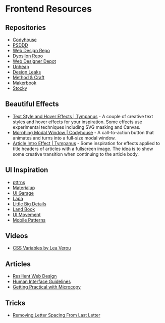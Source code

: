 # Frontend Resources

## Repositories
- [Codyhouse](http://codyhouse.co)
- [PSDDD](http://psddd.co)
- [Web Design Repo](http://www.webdesignrepo.com)
- [Dypsilon Repo](https://github.com/dypsilon/frontend-dev-bookmarks)
- [Web Designer Depot](http://www.webdesignerdepot.com/)
- [Unheap](http://www.unheap.com/)
- [Design Leaks](http://designleaks.net/)
- [Method & Craft](http://methodandcraft.com/)
- [Makerbook](http://makerbook.net/)
- [Stocky](http://stocky.pro/)

## Beautiful Effects
- [Text Style and Hover Effects | Tympanus](http://tympanus.net/codrops/2015/05/13/inspiration-for-text-styles-and-hover-effects/) - A couple of creative text styles and hover effects for your inspiration. Some effects use experimental techniques including SVG masking and Canvas.
- [Morphing Modal Window | Codyhouse](http://codyhouse.co/gem/morphing-modal-window/) - A call-to-action button that animates and turns into a full-size modal window.
- [Article Intro Effect | Tympanus](http://tympanus.net/codrops/2014/05/22/inspiration-for-article-intro-effects/) - Some inspiration for effects applied to title headers of articles with a fullscreen image. The idea is to show some creative transition when continuing to the article body.

## UI Inspiration
- [pttrns](http://pttrns.com)
- [Materialup](http://www.materialup.com)
- [UI Garage](http://uigarage.net/)
- [Lapa](http://lapa.ninja/)
- [Little Big Details](http://littlebigdetails.com/)
- [Land Book](http://land-book.com/)
- [UI Movement](https://uimovement.com/)
- [Mobile Patterns](http://www.mobile-patterns.com/)

## Videos
- [CSS Variables by Lea Verou](https://www.youtube.com/watch?v=2an6-WVPuJU)

## Articles
- [Resilient Web Design](https://resilientwebdesign.com)
- [Human Interface Guidelines](http://humaninterfaceguidelines.tumblr.com)
- [Getting Practical with Microcopy](https://www.smashingmagazine.com/2016/07/getting-practical-with-microcopy/)

## Tricks
- [Removing Letter Spacing From Last Letter](https://iamsteve.me/blog/entry/remove-letter-spacing-from-last-letter)
